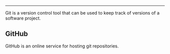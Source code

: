 ---

Git is a version control tool that can be used to keep track of versions of a software project.

## GitHub

GitHub is an online service for hosting git repositories.
